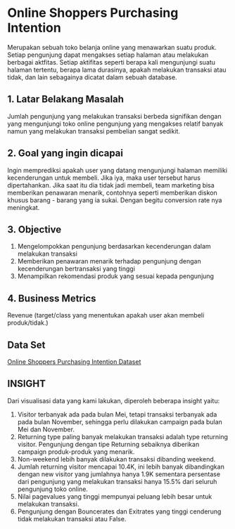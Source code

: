 # Online Shoppers Purchasing Intention

Merupakan sebuah toko belanja online yang menawarkan suatu produk. Setiap pengunjung dapat mengakses setiap halaman atau melakukan berbagai aktfitas. Setiap aktifitas seperti berapa kali mengunjungi suatu halaman tertentu, berapa lama durasinya, apakah melakukan transaksi atau tidak, dan lain sebagainya dicatat dalam sebuah database. 

## 1. Latar Belakang Masalah
Jumlah pengunjung yang melakukan transaksi berbeda signifikan dengan yang mengunjungi toko online 
pengunjung yang mengakses relatif banyak namun yang melakukan transaksi pembelian sangat sedikit.

## 2. Goal yang ingin dicapai
Ingin memprediksi apakah user yang datang mengunjungi halaman memiliki kecenderungan untuk membeli. Jika iya, maka user tersebut harus dipertahankan. Jika saat itu dia tidak jadi membeli, team marketing bisa memberikan penawaran menarik, contohnya seperti memberikan diskon khusus barang - barang yang ia sukai. Dengan begitu conversion rate nya meningkat. 

## 3. Objective
<ol>
<li>Mengelompokkan pengunjung berdasarkan kecenderungan dalam melakukan transaksi</li>
<li>Memberikan penawaran menarik terhadap pengunjung dengan kecenderungan bertransaksi yang tinggi</li>
<li>Menampilkan rekomendasi produk yang sesuai kepada pengunjung</li>
</ol>

##  4.	Business Metrics
Revenue (target/class yang menentukan apakah user akan membeli produk/tidak.)

## Data Set
[Online Shoppers Purchasing Intention Dataset](https://www.kaggle.com/datasets/imakash3011/online-shoppers-purchasing-intention-dataset)

## INSIGHT
Dari visualisasi data yang kami lakukan, diperoleh beberapa insight yaitu: <br>
<ol>
<li>Visitor terbanyak ada pada bulan Mei, tetapi transaksi terbanyak ada pada bulan November, sehingga perlu dilakukan campaign pada bulan Mei dan November.
</li>
<li>Returning type paling banyak melakukan transaksi adalah type returning visitor. Pengunjung dengan tipe Returning sebaiknya diberikan campaign produk-produk yang menarik.</li>

<li>Non-weekend lebih banyak dilakukan transaksi dibanding weekend.</li> 

<li>Jumlah returning visitor mencapai 10.4K, ini lebih banyak dibandingkan dengan new visitor yang jumlahnya hanya 1.9K sementara persentase dari pengunjung yang melakukan transaksi hanya 15.5% dari seluruh pengunjung toko online.</li>

<li>Nilai pagevalues yang tinggi mempunyai peluang lebih besar untuk melakukan transaksi.</li>

<li>Pengunjung dengan Bouncerates dan Exitrates yang tinggi cenderung tidak melakukan transaksi atau False.</li>
<ol>
